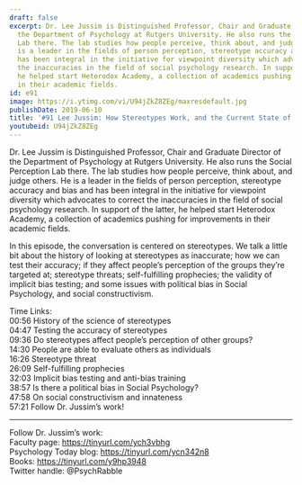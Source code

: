 ```yaml
---
draft: false
excerpt: Dr. Lee Jussim is Distinguished Professor, Chair and Graduate Director of
  the Department of Psychology at Rutgers University. He also runs the Social Perception
  Lab there. The lab studies how people perceive, think about, and judge others. He
  is a leader in the fields of person perception, stereotype accuracy and bias and
  has been integral in the initiative for viewpoint diversity which advocates to correct
  the inaccuracies in the field of social psychology research. In support of the latter,
  he helped start Heterodox Academy, a collection of academics pushing for improvements
  in their academic fields.
id: e91
image: https://i.ytimg.com/vi/U94jZkZ8ZEg/maxresdefault.jpg
publishDate: 2019-06-10
title: '#91 Lee Jussim: How Stereotypes Work, and the Current State of Social Psychology'
youtubeid: U94jZkZ8ZEg
---
```

Dr. Lee Jussim is Distinguished Professor, Chair and Graduate Director of the Department of Psychology at Rutgers University. He also runs the Social Perception Lab there. The lab studies how people perceive, think about, and judge others. He is a leader in the fields of person perception, stereotype accuracy and bias and has been integral in the initiative for viewpoint diversity which advocates to correct the inaccuracies in the field of social psychology research. In support of the latter, he helped start Heterodox Academy, a collection of academics pushing for improvements in their academic fields.

In this episode, the conversation is centered on stereotypes. We talk a little bit about the history of looking at stereotypes as inaccurate; how we can test their accuracy; if they affect people’s perception of the groups they’re targeted at; stereotype threats; self-fulfilling prophecies; the validity of implicit bias testing; and some issues with political bias in Social Psychology, and social constructivism.

Time Links:  
00:56  History of the science of stereotypes  
04:47  Testing the accuracy of stereotypes            
09:36  Do stereotypes affect people’s perception of other groups?      
14:30  People are able to evaluate others as individuals    
16:26  Stereotype threat      
26:09  Self-fulfilling prophecies           
32:03  Implicit bias testing and anti-bias training  
38:57  Is there a political bias in Social Psychology?  
47:58  On social constructivism and innateness   
57:21  Follow Dr. Jussim’s work!

---

Follow Dr. Jussim’s work:  
Faculty page: https://tinyurl.com/ych3vbhg  
Psychology Today blog: https://tinyurl.com/ycn342n8  
Books: https://tinyurl.com/y9hp3948  
Twitter handle: @PsychRabble
